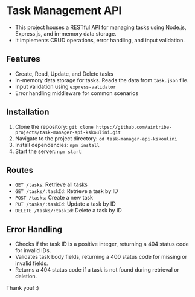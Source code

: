Task Management API
====================
- This project houses a RESTful API for managing tasks using Node.js, Express.js, and in-memory data storage.
- It implements CRUD operations, error handling, and input validation.

## Features
- Create, Read, Update, and Delete tasks
- In-memory data storage for tasks. Reads the data from `task.json` file.
- Input validation using `express-validator`
- Error handling middleware for common scenarios

## Installation
1. Clone the repository: `git clone https://github.com/airtribe-projects/task-manager-api-kskoulini.git`
2. Navigate to the project directory: `cd task-manager-api-kskoulini`
3. Install dependencies: `npm install`
4. Start the server: `npm start`

## Routes
- `GET /tasks`: Retrieve all tasks
- `GET /tasks/:taskId`: Retrieve a task by ID
- `POST /tasks`: Create a new task
- `PUT /tasks/:taskId`: Update a task by ID
- `DELETE /tasks/:taskId`: Delete a task by ID

## Error Handling
- Checks if the task ID is a positive integer, returning a 404 status code for invalid IDs.
- Validates task body fields, returning a 400 status code for missing or invalid fields.
- Returns a 404 status code if a task is not found during retrieval or deletion.

Thank you! :)




